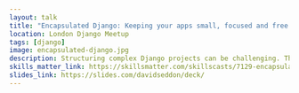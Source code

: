 ```yaml
---
layout: talk
title: "Encapsulated Django: Keeping your apps small, focused and free of circular dependencies"
location: London Django Meetup
tags: [django]
image: encapsulated-django.jpg
description: Structuring complex Django projects can be challenging. This talk introduces some tactics for breaking up the functionality into smaller apps, without introducing circular dependencies.
skills_matter_link: https://skillsmatter.com/skillscasts/7129-encapsulated-django-keeping-your-apps-small-focused-and-free-of-circular-dependencies
slides_link: https://slides.com/davidseddon/deck/
---
```

